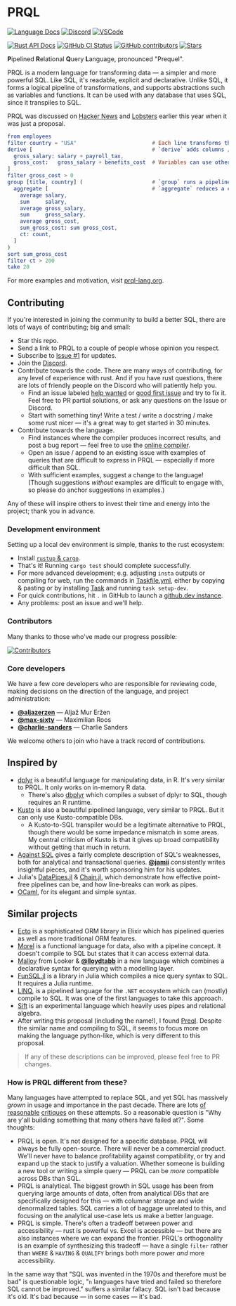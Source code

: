 # PRQL

<!-- User badges on first line (language docs & chat) -->
[![Language Docs](https://img.shields.io/badge/DOCS-LANGUAGE-blue?style=for-the-badge)](https://prql-lang.org)
[![Discord](https://img.shields.io/discord/936728116712316989?label=discord%20chat&style=for-the-badge)](https://discord.gg/eQcfaCmsNc)
[![VSCode](https://img.shields.io/visual-studio-marketplace/v/prql.prql?label=vscode&style=for-the-badge)](https://marketplace.visualstudio.com/items?itemName=prql.prql)
<!-- Dev badges on first line (language docs & chat) -->
[![Rust API Docs](https://img.shields.io/badge/DOCS-RUST-brightgreen?style=for-the-badge&logo=rust)](https://docs.rs/prql/)
[![GitHub CI Status](https://img.shields.io/github/workflow/status/prql/prql/tests?logo=github&style=for-the-badge)](https://github.com/prql/prql/actions?query=workflow:tests)
[![GitHub contributors](https://img.shields.io/github/contributors/prql/prql?style=for-the-badge)](https://github.com/prql/prql/graphs/contributors)
[![Stars](https://img.shields.io/github/stars/prql/prql?style=for-the-badge)](https://github.com/prql/prql/stargazers)

**P**ipelined **R**elational **Q**uery **L**anguage, pronounced "Prequel".

PRQL is a modern language for transforming data — a simpler and more powerful
SQL. Like SQL, it's readable, explicit and declarative. Unlike SQL, it forms a
logical pipeline of transformations, and supports abstractions such as variables
and functions. It can be used with any database that uses SQL, since it
transpiles to SQL.

PRQL was discussed on [Hacker
News](https://news.ycombinator.com/item?id=30060784#30062329) and
[Lobsters](https://lobste.rs/s/oavgcx/prql_simpler_more_powerful_sql) earlier
this year when it was just a proposal.

```elm
from employees
filter country = "USA"                        # Each line transforms the previous result.
derive [                                      # `derive` adds columns / variables.
  gross_salary: salary + payroll_tax,
  gross_cost:   gross_salary + benefits_cost  # Variables can use other variables.
]
filter gross_cost > 0
group [title, country] (                      # `group` runs a pipeline over each group
  aggregate [                                 # `aggregate` reduces a column to a row
    average salary,
    sum     salary,
    average gross_salary,
    sum     gross_salary,
    average gross_cost,
    sum_gross_cost: sum gross_cost,
    ct: count,
  ]
)
sort sum_gross_cost
filter ct > 200
take 20
```

For more examples and motivation, visit [prql-lang.org](https://prql-lang.org).

<!-- this document is intended for developers and contributors of the language -->
## Contributing

If you're interested in joining the community to build a better SQL, there are
lots of ways of contributing; big and small:

- Star this repo.
- Send a link to PRQL to a couple of people whose opinion you respect.
- Subscribe to [Issue #1](https://github.com/prql/prql/issues/1) for
  updates.
- Join the [Discord](https://discord.gg/eQcfaCmsNc).
- Contribute towards the code. There are many ways of contributing, for any
  level of experience with rust. And if you have rust questions, there are lots of
  friendly people on the Discord who will patiently help you.
  - Find an issue labeled [help
    wanted](https://github.com/prql/prql/issues?q=is%3Aissue+is%3Aopen+label%3A%22help+wanted%22)
    or [good first
    issue](https://github.com/prql/prql/issues?q=is%3Aissue+is%3Aopen+label%3A%22good+first+issue%22)
    and try to fix it. Feel free to PR partial solutions, or ask any questions on
    the Issue or Discord.
  - Start with something tiny! Write a test / write a docstring / make some rust
    nicer — it's a great way to get started in 30 minutes.
- Contribute towards the language.
  - Find instances where the compiler produces incorrect results, and post a bug
    report — feel free to use the [online
    compiler](https://prql-lang.org/playground/).
  - Open an issue / append to an existing issue with examples of queries that
    are difficult to express in PRQL — especially if more difficult than SQL.
  - With sufficient examples, suggest a change to the language! (Though
    suggestions *without* examples are difficult to engage with, so please do
    anchor suggestions in examples.)

Any of these will inspire others to invest their time and energy into the
project; thank you in advance.

### Development environment

Setting up a local dev environment is simple, thanks to the rust ecosystem:

- Install [`rustup` & `cargo`](https://doc.rust-lang.org/cargo/getting-started/installation.html).
- That's it! Running `cargo test` should complete successfully.
- For more advanced development; e.g. adjusting `insta` outputs or compiling for
  web, run the commands in [Taskfile.yml](Taskfile.yml), either by copying &
  pasting or by installing [Task](https://taskfile.dev/#/installation) and
  running `task setup-dev`.
- For quick contributions, hit `.` in GitHub to launch a [github.dev
  instance](https://github.dev/prql/prql).
- Any problems: post an issue and we'll help.

### Contributors

Many thanks to those who've made our progress possible:

[![Contributors](https://contrib.rocks/image?repo=prql/prql)](https://github.com/prql/prql/graphs/contributors)

### Core developers

We have a few core developers who are responsible for reviewing code, making
decisions on the direction of the language, and project administration:

- [**@aljazerzen**](https://github.com/aljazerzen) — Aljaž Mur Eržen
- [**@max-sixty**](https://github.com/max-sixty) — Maximilian Roos
- [**@charlie-sanders**](https://github.com/charlie-sanders) — Charlie Sanders

We welcome others to join who have a track record of contributions.

## Inspired by

- [dplyr](https://dplyr.tidyverse.org/) is a beautiful language for manipulating
  data, in R. It's very similar to PRQL. It only works on in-memory R data.
  - There's also [dbplyr](https://dbplyr.tidyverse.org/) which compiles a subset
    of dplyr to SQL, though requires an R runtime.
- [Kusto](https://docs.microsoft.com/azure/data-explorer/kusto/query/samples?pivots=azuredataexplorer)
  is also a beautiful pipelined language, very similar to PRQL. But it can only
  use Kusto-compatible DBs.
  - A Kusto-to-SQL transpiler would be a legitimate alternative to PRQL, though
     there would be some impedance mismatch in some areas. My central criticism
     of Kusto is that it gives up broad compatibility without getting that much
     in return.
- [Against SQL](https://www.scattered-thoughts.net/writing/against-sql/) gives a
  fairly complete description of SQL's weaknesses, both for analytical and
  transactional queries. [**@jamii**](https://github.com/jamii) consistently
  writes insightful pieces, and it's worth sponsoring him for his updates.
- Julia's [DataPipes.jl](https://gitlab.com/aplavin/DataPipes.jl) &
  [Chain.jl](https://github.com/jkrumbiegel/Chain.jl), which demonstrate how
  effective point-free pipelines can be, and how line-breaks can work as pipes.
- [OCaml](https://ocaml.org/), for its elegant and simple syntax.

## Similar projects

- [Ecto](https://hexdocs.pm/ecto/Ecto.html#module-query) is a sophisticated
  ORM library in Elixir which has pipelined queries as well as more traditional
  ORM features.
- [Morel](http://blog.hydromatic.net/2020/02/25/morel-a-functional-language-for-data.html)
  is a functional language for data, also with a pipeline concept. It doesn't
  compile to SQL but states that it can access external data.
- [Malloy](https://github.com/looker-open-source/malloy) from Looker &
  [**@lloydtabb**](https://github.com/lloydtabb) in a new language which
  combines a declarative syntax for querying with a modelling layer.
- [FunSQL.jl](https://github.com/MechanicalRabbit/FunSQL.jl) is a library in
  Julia which compiles a nice query syntax to SQL. It requires a Julia runtime.
- [LINQ](https://docs.microsoft.com/dotnet/csharp/linq/write-linq-queries),
  is a pipelined language for the `.NET` ecosystem which can (mostly) compile to
  SQL. It was one of the first languages to take this approach.
- [Sift](https://github.com/RCHowell/Sift) is an experimental language which
  heavily uses pipes and relational algebra.
- After writing this proposal (including the name!), I found
  [Preql](https://github.com/erezsh/Preql). Despite the similar name and
  compiling to SQL, it seems to focus more on making the language python-like,
  which is very different to this proposal.

> If any of these descriptions can be improved, please feel free to PR changes.

### How is PRQL different from these?

Many languages have attempted to replace SQL, and yet SQL has massively *grown*
in usage and importance in the past decade. There are lots
[of](https://twitter.com/seldo/status/1513599841355526145)
[reasonable](https://benn.substack.com/p/has-sql-gone-too-far?s=r#footnote-anchor-2)
[critiques](https://erikbern.com/2018/08/30/i-dont-want-to-learn-your-garbage-query-language.html)
on these attempts. So a reasonable question is "Why are y'all building something that
many others have failed at?". Some thoughts:

- PRQL is open. It's not designed for a specific database. PRQL will always be
  fully open-source. There will never be a commercial product. We'll never have
  to balance profitability against compatibility, or try and expand up the stack
  to justify a valuation. Whether someone is building a new tool or writing a
  simple query — PRQL can be *more* compatible across DBs than SQL.
- PRQL is analytical. The biggest growth in SQL usage has been from querying large
  amounts of data, often from analytical DBs that are specifically designed for
  this — with columnar storage and wide denormalized tables. SQL carries a lot
  of baggage unrelated to this, and focusing on the analytical use-case lets us
  make a better language.
- PRQL is simple. There's often a tradeoff between power and accessibility
  — rust is powerful vs. Excel is accessible — but there are also instances
  where we can expand the frontier. PRQL's orthogonality is an example of
  synthesizing this tradeoff — have a single `filter` rather than `WHERE` & `HAVING`
  & `QUALIFY` brings both more power *and* more accessibility.

In the same way that "SQL was invented in the 1970s and therefore must be bad"
is questionable logic, "`n` languages have tried and failed so therefore SQL
cannot be improved." suffers a similar fallacy. SQL isn't bad because it's old.
It's bad because — in some cases — it's bad.

